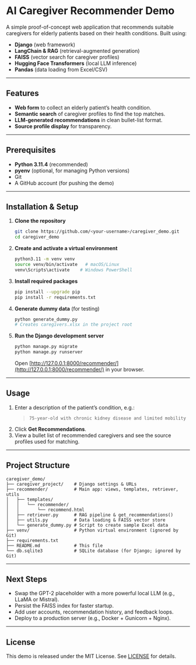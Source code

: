 # AI Caregiver Recommender Demo

A simple proof-of-concept web application that recommends suitable caregivers for elderly patients based on their health conditions. Built using:

- **Django** (web framework)
- **LangChain & RAG** (retrieval-augmented generation)
- **FAISS** (vector search for caregiver profiles)
- **Hugging Face Transformers** (local LLM inference)
- **Pandas** (data loading from Excel/CSV)

---

## Features

- **Web form** to collect an elderly patient’s health condition.
- **Semantic search** of caregiver profiles to find the top matches.
- **LLM-generated recommendations** in clean bullet-list format.
- **Source profile display** for transparency.

---

## Prerequisites

- **Python 3.11.4** (recommended)  
- **pyenv** (optional, for managing Python versions)  
- Git  
- A GitHub account (for pushing the demo)  

---

## Installation & Setup

1. **Clone the repository**  
   ```bash
   git clone https://github.com/<your-username>/caregiver_demo.git
   cd caregiver_demo
   ```

2. **Create and activate a virtual environment**  
   ```bash
   python3.11 -m venv venv
   source venv/bin/activate   # macOS/Linux
   venv\Scripts\activate    # Windows PowerShell
   ```

3. **Install required packages**  
   ```bash
   pip install --upgrade pip
   pip install -r requirements.txt
   ```

4. **Generate dummy data** (for testing)  
   ```bash
   python generate_dummy.py
   # Creates caregivers.xlsx in the project root
   ```

5. **Run the Django development server**  
   ```bash
   python manage.py migrate
   python manage.py runserver
   ```
   Open [http://127.0.0.1:8000/recommender/](http://127.0.0.1:8000/recommender/) in your browser.

---

## Usage

1. Enter a description of the patient’s condition, e.g.:  
   > `75-year-old with chronic kidney disease and limited mobility`
2. Click **Get Recommendations**.
3. View a bullet list of recommended caregivers and see the source profiles used for matching.

---

## Project Structure

```
caregiver_demo/
├── caregiver_project/    # Django settings & URLs
├── recommender/          # Main app: views, templates, retriever, utils
│   ├── templates/
│   │   └── recommender/
│   │       └── recommend.html
│   ├── retriever.py      # RAG pipeline & get_recommendations()
│   ├── utils.py          # Data loading & FAISS vector store
│   └── generate_dummy.py # Script to create sample Excel data
├── venv/                 # Python virtual environment (ignored by Git)
├── requirements.txt
├── README.md             # This file
└── db.sqlite3            # SQLite database (for Django; ignored by Git)
```

---

## Next Steps

- Swap the GPT-2 placeholder with a more powerful local LLM (e.g., LLaMA or Mistral).  
- Persist the FAISS index for faster startup.  
- Add user accounts, recommendation history, and feedback loops.  
- Deploy to a production server (e.g., Docker + Gunicorn + Nginx).  

---

## License

This demo is released under the MIT License. See [LICENSE](LICENSE) for details.
